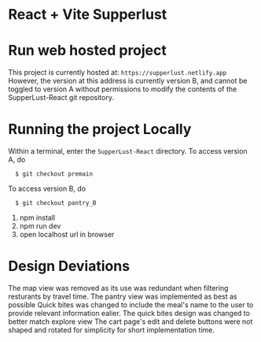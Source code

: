 # React + Vite Supperlust

# Run web hosted project
  This project is currently hosted at: `https://supperlust.netlify.app`
  However, the version at this address is currently version B, and cannot be toggled to version A without permissions to modify the contents of the SupperLust-React git repository.

# Running the project Locally
Within a terminal, enter the `SupperLust-React` directory.
To access version A, do
```
  $ git checkout premain
```

To access version B, do 
```
  $ git checkout pantry_B
```
  1. npm install
  2. npm run dev
  3. open localhost url in browser

# Design Deviations
The map view was removed as its use was redundant when filtering resturants by travel time.
The pantry view was implemented as best as possible
Quick bites was changed to include the meal's name to the user to provide relevant information ealier. 
The quick bites design was changed to better match explore view
The cart page's edit and delete buttons were not shaped and rotated for simplicity for short implementation time. 
